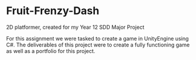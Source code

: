 # Fruit-Frenzy-Dash
2D platformer, created for my Year 12 SDD Major Project

For this assignment we were tasked to create a game in UnityEngine using C#.
The deliverables of this project were to create a fully functioning game as well as a portfolio for this project.
